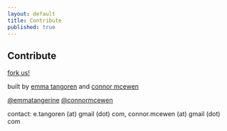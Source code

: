 ```yaml
---
layout: default
title: Contribute
published: true
---
```


## Contribute

[fork us!](https://github.com/cmcewen/startwithstartups)

built by [emma tangoren](http://emmatangoren.com) and [connor mcewen](http://connormcewen.com)
 
[@emmatangerine](https://twitter.com/emmatangerine) [@connormcewen](https://twitter.com/connormcewen)
 
contact: e.tangoren (at) gmail (dot) com, connor.mcewen (at) gmail (dot) com  